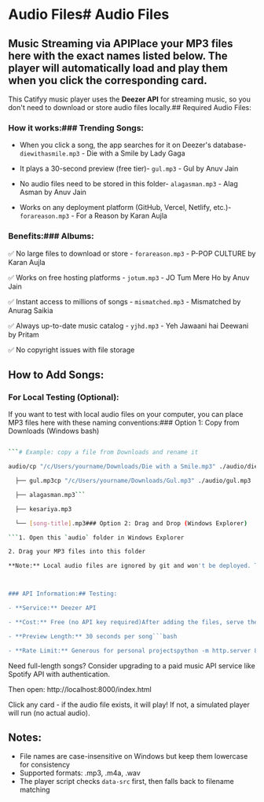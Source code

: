 # Audio Files# Audio Files



## Music Streaming via APIPlace your MP3 files here with the exact names listed below. The player will automatically load and play them when you click the corresponding card.



This Catifyy music player uses the **Deezer API** for streaming music, so you don't need to download or store audio files locally.## Required Audio Files:



### How it works:### Trending Songs:

- When you click a song, the app searches for it on Deezer's database- `diewithasmile.mp3` - Die with a Smile by Lady Gaga

- It plays a 30-second preview (free tier)- `gul.mp3` - Gul by Anuv Jain

- No audio files need to be stored in this folder- `alagasman.mp3` - Alag Asman by Anuv Jain

- Works on any deployment platform (GitHub, Vercel, Netlify, etc.)- `forareason.mp3` - For a Reason by Karan Aujla



### Benefits:### Albums:

✅ No large files to download or store  - `forareason.mp3` - P-POP CULTURE by Karan Aujla

✅ Works on free hosting platforms  - `jotum.mp3` - JO Tum Mere Ho by Anuv Jain

✅ Instant access to millions of songs  - `mismatched.mp3` - Mismatched by Anurag Saikia

✅ Always up-to-date music catalog  - `yjhd.mp3` - Yeh Jawaani hai Deewani by Pritam

✅ No copyright issues with file storage  

## How to Add Songs:

### For Local Testing (Optional):

If you want to test with local audio files on your computer, you can place MP3 files here with these naming conventions:### Option 1: Copy from Downloads (Windows bash)

```bash

```# Example: copy a file from Downloads and rename it

audio/cp "/c/Users/yourname/Downloads/Die with a Smile.mp3" ./audio/diewithasmile.mp3

  ├── gul.mp3cp "/c/Users/yourname/Downloads/Gul.mp3" ./audio/gul.mp3

  ├── alagasman.mp3```

  ├── kesariya.mp3

  └── [song-title].mp3### Option 2: Drag and Drop (Windows Explorer)

```1. Open this `audio` folder in Windows Explorer

2. Drag your MP3 files into this folder

**Note:** Local audio files are ignored by git and won't be deployed. The app will automatically fall back to API streaming in production.3. Rename them to match the exact names listed above



### API Information:## Testing:

- **Service:** Deezer API

- **Cost:** Free (no API key required)After adding the files, serve the project:

- **Preview Length:** 30 seconds per song```bash

- **Rate Limit:** Generous for personal projectspython -m http.server 8000

```

Need full-length songs? Consider upgrading to a paid music API service like Spotify API with authentication.

Then open: http://localhost:8000/index.html

Click any card - if the audio file exists, it will play! If not, a simulated player will run (no actual audio).

## Notes:
- File names are case-insensitive on Windows but keep them lowercase for consistency
- Supported formats: .mp3, .m4a, .wav
- The player script checks `data-src` first, then falls back to filename matching
